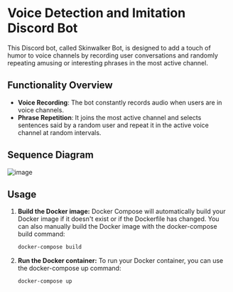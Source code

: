 # Voice Detection and Imitation Discord Bot

This Discord bot, called Skinwalker Bot, is designed to add a touch of humor to
voice channels by recording user conversations and randomly repeating amusing or
interesting phrases in the most active channel.

## Functionality Overview

- **Voice Recording**: The bot constantly records audio when users are in voice
  channels.
- **Phrase Repetition**: It joins the most active channel and selects sentences
  said by a random user and repeat it in the active voice channel at random
  intervals.

## Sequence Diagram

![image](https://github.com/ibrahim-kabir/discord-skinwalker-bot/assets/117961703/f4363154-fab4-4930-87f3-2bd6968c241b)

## Usage

1. **Build the Docker image:** Docker Compose will automatically build your
   Docker image if it doesn't exist or if the Dockerfile has changed. You can
   also manually build the Docker image with the docker-compose build command:
   ```cmd
   docker-compose build
   ```
1. **Run the Docker container:** To run your Docker container, you can use the
   docker-compose up command:
   ```
   docker-compose up
   ```